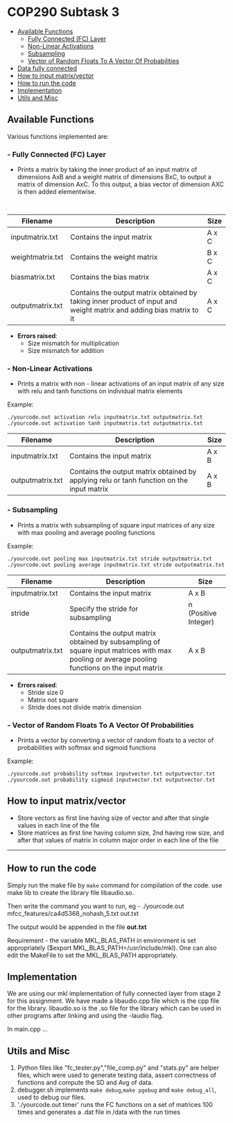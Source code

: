 # COP290 Subtask 3


  - [Available Functions](#Available-Functions)
    -   [Fully Connected (FC) Layer](#---fully-connected-fc-layer)
    -   [Non-Linear Activations](#---non-linear-activations)
    -   [Subsampling](#---subsampling)
    -   [Vector of Random Floats To A Vector Of Probabilities](#---vector-of-random-floats-to-a-vector-of-probabilities)
  - [Data fully connected](#data-fully-connected)
  - [How to input matrix/vector](#how-to-input-matrixvector)
  - [How to run the code](#how-to-run-the-code)
  - [Implementation](#implementation)
  - [Utils and Misc](#utils-and-misc)

## Available Functions
  
  Various functions implemented are:

### -  Fully Connected (FC) Layer

 - Prints a matrix by taking the inner product of an input matrix of dimensions AxB and a weight matrix of dimensions BxC, to output a matrix of dimension AxC. To this output, a bias vector of dimension AXC is then added elementwise.

    ```


Filename | Description | Size
------------ | ------------- | -------------
inputmatrix.txt | Contains the input matrix | A x C
weightmatrix.txt | Contains the weight matrix | B x C
biasmatrix.txt | Contains the bias matrix | A x C
outputmatrix.txt | Contains the output matrix obtained by taking inner product of input and weight matrix and adding bias matrix to it | A x C

- **Errors raised**: 
  - Size mismatch for multiplication
  - Size mismatch for addition
    

### -  Non-Linear Activations 
- Prints a matrix with non - linear activations of an input matrix of any size with relu and tanh functions on individual matrix elements

Example:

```
./yourcode.out activation relu inputmatrix.txt outputmatrix.txt
./yourcode.out activation tanh inputmatrix.txt outputmatrix.txt
```

Filename | Description | Size
------------ | ------------- | -------------
inputmatrix.txt | Contains the input matrix | A x B
outputmatrix.txt | Contains the output matrix obtained by applying relu or tanh function on the input matrix | A x B

   

### -  Subsampling

- Prints a matrix with subsampling of square input matrices of any size with max pooling and average pooling functions

Example:

```
./yourcode.out pooling max inputmatrix.txt stride outputmatrix.txt
./yourcode.out pooling average inputmatrix.txt stride outputmatrix.txt
```

Filename | Description | Size
------------ | ------------- | -------------
inputmatrix.txt | Contains the input matrix | A x B
stride | Specify the stride for subsampling | n (Positive Integer)
outputmatrix.txt | Contains the output matrix obtained by subsampling of square input matrices with max pooling or average pooling functions on the input matrix | A x B
    
- **Errors raised**: 
  - Stride size 0
  - Matrix not square
  - Stride does not divide matrix dimension

### -  Vector of Random Floats To A Vector Of Probabilities

- Prints a vector by converting a vector of random floats to a vector of probabilities with softmax and sigmoid functions

Example:

```
./yourcode.out probability softmax inputvector.txt outputvector.txt
./yourcode.out probability sigmoid inputvector.txt outputvector.txt
```


## How to input matrix/vector

- Store vectors as first line having size of vector and after that single values in each line of the file
- Store matrices as first line having column size, 2nd having row size, and after that values of matrix in column major order in each line of the file


<hr>


## How to run the code

Simply run the make file by `make` command for compilation of the code. use make lib to create the library file libaudio.so.

Then write the command you want to run, eg - ./yourcode.out mfcc_features/ca4d5368_nohash_5.txt out.txt 

The output would be appended in the file **out.txt**

Requirement - the variable MKL_BLAS_PATH in environment is set appropriately ($export MKL_BLAS_PATH=/usr/include/mkl). One can also edit the MakeFile to set the MKL_BLAS_PATH appropriately.

## Implementation

We are using our mkl implementation of fully connected layer from stage 2 for this assignment. We have made a libaudio.cpp file which is the cpp file for the library. libaudio.so is the .so file for the library which can be used in other programs after linking and using the -laudio flag.

In main.cpp ...




## Utils and Misc

1. Python files like "fc_tester.py","file_comp.py" and "stats.py" are helper files, which were used to generate testing data, assert correctness of functions and compute the SD and Avg of data.
2. debugger.sh implements `make debug`,`make pgebug` and `make debug_all`, used to debug our files.
3. './yourcode.out timer' runs the FC functions on a set of matrices 100 times and generates a .dat file in /data with the run times